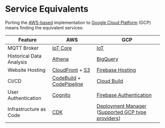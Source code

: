 # Service Equivalents

Porting the [AWS-based](https://github.com/bifravst/aws) implementation to
[Google Cloud Platform](https://cloud.google.com/) (GCP) means finding the
equivalent services:

| Feature                  | AWS                                                                                                   | GCP                                                                                                                                                                                     |
| ------------------------ | ----------------------------------------------------------------------------------------------------- | --------------------------------------------------------------------------------------------------------------------------------------------------------------------------------------- |
| MQTT Broker              | [IoT Core](https://aws.amazon.com/iot-core/)                                                          | [IoT](https://cloud.google.com/solutions/iot/)                                                                                                                                          |
| Historical Data Analysis | [Athena](https://aws.amazon.com/athena/)                                                              | [BigQuery](https://cloud.google.com/bigquery/)                                                                                                                                          |
| Website Hosting          | [CloudFront](https://aws.amazon.com/cloudfront/) + [S3](https://aws.amazon.com/s3/)                   | [Firebase Hosting](https://firebase.google.com/docs/hosting/)                                                                                                                           |
| CI/CD                    | [CodeBuild](https://aws.amazon.com/codebuild/) + [CodePipeline](https://aws.amazon.com/codepipeline/) | [Cloud Build](https://cloud.google.com/cloud-build/)                                                                                                                                    |
| User Authentication      | [Cognito](https://aws.amazon.com/cognito/)                                                            | [Firebase Authentication](https://firebase.google.com/docs/auth)                                                                                                                        |
| Infrastructure as Code   | [CDK](https://aws.amazon.com/cdk/)                                                                    | [Deployment Manager](https://cloud.google.com/deployment-manager/) ([Supported GCP type providers](https://cloud.google.com/deployment-manager/docs/configuration/supported-gcp-types)) |
